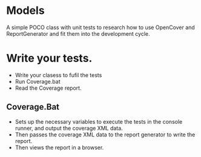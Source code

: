 # Models

A simple POCO class with unit tests to research how to use OpenCover and ReportGenerator and fit them into the development cycle.

# Write your tests.
* Write your clasess to fufil the tests
* Run Coverage.bat
* Read the Coverage report.

## Coverage.Bat

* Sets up the necessary variables to execute the tests in the console runner, and output the coverage XML data.
* Then passes the coverage XML data to the report generator to write the report.
* Then views the report in a browser.

